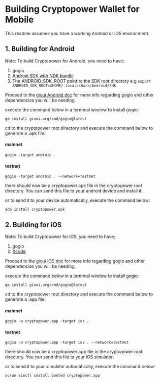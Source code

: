 # Building Cryptopower Wallet for Mobile

This readme assumes you have a working Android or iOS environment.

## 1. Building for Android

Note: To build Cryptopower for Android, you need to have;

1.  gogio
2.  [Android SDK with NDK bundle](https://developer.android.com/tools)
3.  The ANDROID_SDK_ROOT point to the SDK root directory e.g `export ANDROID_SDK_ROOT=$HOME/.local/share/Android/Sdk`

Proceed to the [gioui Android doc](https://gioui.org/doc/install/android) for more info regarding gogio and other dependencies you will be needing.

execute the command below in a terminal window to install gogio:

`go install gioui.org/cmd/gogio@latest`

cd to the cryptopower root directory and execute the command below to generate a .apk file:

#### mainnet
`gogio -target android .`

#### testnet
`gogio -target android . --network=testnet`

there should now be a cryptopower.apk file in the cryptopower root directory. You can send this file to your android device and install it.

or to send it to your device automatically, execute the command below:

`adb install cryptopower.apk`

## 2. Building for iOS

Note: To build Cryptopower for iOS, you need to have;

1. gogio
2. [Xcode](https://developer.apple.com/xcode/)

Proceed to the [gioui iOS doc](https://gioui.org/doc/install/ios) for more info regarding gogio and other dependencies you will be needing.

execute the command below in a terminal window to install gogio:

`go install gioui.org/cmd/gogio@latest`

cd to the cryptopower root directory and execute the command below to generate a .app file:

#### mainnet
`gogio -o cryptopower.app -target ios .`

#### testnet
`gogio -o cryptopower.app -target ios . --network=testnet`

there should now be a cryptopower.app file in the cryptopower root directory. You can send this file to your iOS simulator.

or to send it to your simulator automatically, execute the command below:

`xcrun simctl install booted cryptopower.app`
